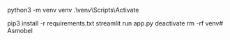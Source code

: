 python3 -m venv venv
.\venv\Scripts\Activate

pip3 install -r requirements.txt
streamlit run app.py 
deactivate
  rm -rf venv#   A s m o b e l  
 